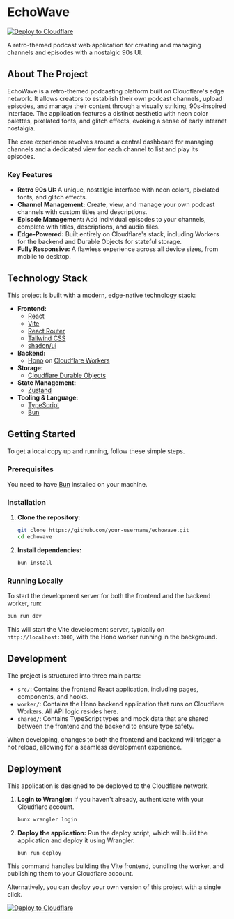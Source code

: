 # EchoWave

[![Deploy to Cloudflare](https://deploy.workers.cloudflare.com/button)](https://deploy.workers.cloudflare.com/?url=https://github.com/BenYegq/myTube)

A retro-themed podcast web application for creating and managing channels and episodes with a nostalgic 90s UI.

## About The Project

EchoWave is a retro-themed podcasting platform built on Cloudflare's edge network. It allows creators to establish their own podcast channels, upload episodes, and manage their content through a visually striking, 90s-inspired interface. The application features a distinct aesthetic with neon color palettes, pixelated fonts, and glitch effects, evoking a sense of early internet nostalgia.

The core experience revolves around a central dashboard for managing channels and a dedicated view for each channel to list and play its episodes.

### Key Features

*   **Retro 90s UI:** A unique, nostalgic interface with neon colors, pixelated fonts, and glitch effects.
*   **Channel Management:** Create, view, and manage your own podcast channels with custom titles and descriptions.
*   **Episode Management:** Add individual episodes to your channels, complete with titles, descriptions, and audio files.
*   **Edge-Powered:** Built entirely on Cloudflare's stack, including Workers for the backend and Durable Objects for stateful storage.
*   **Fully Responsive:** A flawless experience across all device sizes, from mobile to desktop.

## Technology Stack

This project is built with a modern, edge-native technology stack:

*   **Frontend:**
    *   [React](https://reactjs.org/)
    *   [Vite](https://vitejs.dev/)
    *   [React Router](https://reactrouter.com/)
    *   [Tailwind CSS](https://tailwindcss.com/)
    *   [shadcn/ui](https://ui.shadcn.com/)
*   **Backend:**
    *   [Hono](https://hono.dev/) on [Cloudflare Workers](https://workers.cloudflare.com/)
*   **Storage:**
    *   [Cloudflare Durable Objects](https://developers.cloudflare.com/durable-objects/)
*   **State Management:**
    *   [Zustand](https://zustand-demo.pmnd.rs/)
*   **Tooling & Language:**
    *   [TypeScript](https://www.typescriptlang.org/)
    *   [Bun](https://bun.sh/)

## Getting Started

To get a local copy up and running, follow these simple steps.

### Prerequisites

You need to have [Bun](https://bun.sh/) installed on your machine.

### Installation

1.  **Clone the repository:**
    ```sh
    git clone https://github.com/your-username/echowave.git
    cd echowave
    ```

2.  **Install dependencies:**
    ```sh
    bun install
    ```

### Running Locally

To start the development server for both the frontend and the backend worker, run:

```sh
bun run dev
```

This will start the Vite development server, typically on `http://localhost:3000`, with the Hono worker running in the background.

## Development

The project is structured into three main parts:

*   `src/`: Contains the frontend React application, including pages, components, and hooks.
*   `worker/`: Contains the Hono backend application that runs on Cloudflare Workers. All API logic resides here.
*   `shared/`: Contains TypeScript types and mock data that are shared between the frontend and the backend to ensure type safety.

When developing, changes to both the frontend and backend will trigger a hot reload, allowing for a seamless development experience.

## Deployment

This application is designed to be deployed to the Cloudflare network.

1.  **Login to Wrangler:**
    If you haven't already, authenticate with your Cloudflare account.
    ```sh
    bunx wrangler login
    ```

2.  **Deploy the application:**
    Run the deploy script, which will build the application and deploy it using Wrangler.
    ```sh
    bun run deploy
    ```

This command handles building the Vite frontend, bundling the worker, and publishing them to your Cloudflare account.

Alternatively, you can deploy your own version of this project with a single click.

[![Deploy to Cloudflare](https://deploy.workers.cloudflare.com/button)](https://deploy.workers.cloudflare.com/?url=https://github.com/BenYegq/myTube)
